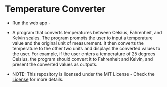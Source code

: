 # Temperature Converter

- Run the web app - 

- A program that converts temperatures between Celsius, Fahrenheit, and Kelvin scales. The program prompts the user to input a temperature value and the original unit of measurement. It then converts the temperature to the other two units and displays the converted values to the user. For example, if the user enters a temperature of 25 degrees Celsius, the program should convert it to Fahrenheit and Kelvin, and present the converted values as outputs.

- NOTE: This repository is licensed under the MIT License - Check the [License](LICENSE) for more details.
